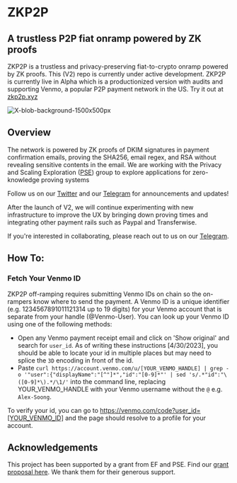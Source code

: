# ZKP2P

## A trustless P2P fiat onramp powered by ZK proofs

ZKP2P is a trustless and privacy-preserving fiat-to-crypto onramp powered by ZK proofs. This (V2) repo is currently under active development. ZKP2P is currently live in Alpha which is a productionized version with audits and supporting Venmo, a popular P2P payment network in the US. Try it out at [zkp2p.xyz](https://zkp2p.xyz/)

![X-blob-background-1500x500px](https://github.com/zkp2p/zk-p2p/assets/6797244/65e8ae36-eb8b-4b53-85e9-fa0801bafcf0)



## Overview
The network is powered by ZK proofs of DKIM signatures in payment confirmation emails, proving the SHA256, email regex, and RSA without revealing sensitive contents in the email. We are working with the Privacy and Scaling Exploration ([PSE](https://pse.dev/projects/zkp2p)) group to explore applications for zero-knowledge proving systems

Follow us on our [Twitter](https://twitter.com/zkp2p) and our [Telegram](https://t.me/+XDj9FNnW-xs5ODNl) for announcements and updates!

After the launch of V2, we will continue experimenting with new infrastructure to improve the UX by bringing down proving times and integrating other payment rails such as Paypal and Transferwise.

If you're interested in collaborating, please reach out to us on our [Telegram](https://t.me/+XDj9FNnW-xs5ODNl).

## How To:

### Fetch Your Venmo ID
ZKP2P off-ramping requires submitting Venmo IDs on chain so the on-rampers know where to send the payment. A Venmo ID is a unique identifier (e.g. 1234567891011121314 up to 19 digits) for your Venmo account that is separate from your handle (@Venmo-User). You can look up your Venmo ID using one of the following methods:

- Open any Venmo payment receipt email and click on 'Show original' and search for `user_id`. As of writing these instructions [4/30/2023], you should be able to locate your id in multiple places but may need to splice the `3D` encoding in front of the id.
- Paste `curl https://account.venmo.com/u/[YOUR_VENMO_HANDLE] | grep -o '"user":{"displayName":"[^"]*","id":"[0-9]*"' | sed 's/.*"id":"\([0-9]*\).*/\1/'` into the command line, replacing YOUR_VENMO_HANDLE with your Venmo username without the `@` e.g. `Alex-Soong`.

To verify your id, you can go to https://venmo.com/code?user_id=[YOUR_VENMO_ID] and the page should resolve to a profile for your account.

## Acknowledgements
This project has been supported by a grant from EF and PSE. Find our [grant proposal here](https://hackmd.io/R0QW7X4UQCSsZ4X8pFergg). We thank them for their generous support.
